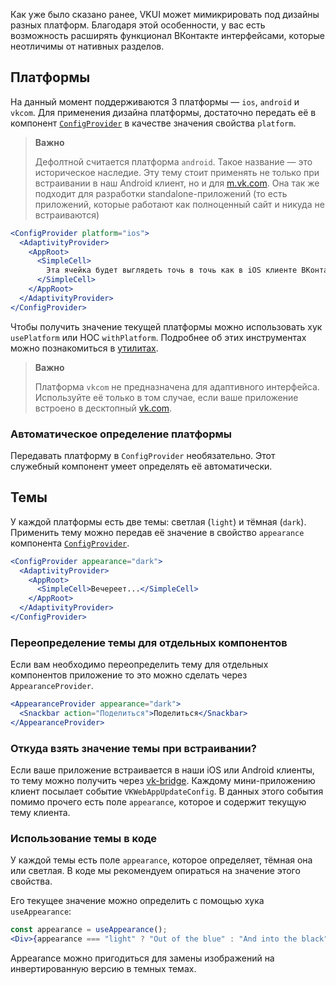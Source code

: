 Как уже было сказано ранее, VKUI может мимикрировать под дизайны разных платформ. Благодаря этой особенности,
у вас есть возможность расширять функционал ВКонтакте интерфейсами, которые неотличимы от нативных разделов.

## Платформы

На данный момент поддерживаются 3 платформы — `ios`, `android` и `vkcom`. Для применения дизайна платформы, достаточно
передать её в компонент [`ConfigProvider`](https://vkcom.github.io/VKUI/#/ConfigProvider) в качестве значения свойства `platform`.

> **Важно**
>
> Дефолтной считается платформа `android`. Такое название — это историческое наследие. Эту тему стоит применять не только
> при встраивании в наш Android клиент, но и для [m.vk.com](https://m.vk.com). Она так же подходит для разработки
> standalone-приложений (то есть приложений, которые работают как полноценный сайт и никуда не встраиваются)

```jsx static
<ConfigProvider platform="ios">
  <AdaptivityProvider>
    <AppRoot>
      <SimpleCell>
        Эта ячейка будет выглядеть точь в точь как в iOS клиенте ВКонтакте
      </SimpleCell>
    </AppRoot>
  </AdaptivityProvider>
</ConfigProvider>
```

Чтобы получить значение текущей платформы можно использовать хук `usePlatform` или HOC `withPlatform`. Подробнее об
этих инструментах можно познакомиться в [утилитах](https://vkcom.github.io/VKUI/#/Utils).

> **Важно**
>
> Платформа `vkcom` не предназначена для адаптивного интерфейса. Используйте её только в том случае, если
> ваше приложение встроено в десктопный [vk.com](https://vk.com).

### Автоматическое определение платформы

Передавать платформу в `ConfigProvider` необязательно. Этот служебный компонент умеет определять её автоматически.

## Темы

У каждой платформы есть две темы: светлая (`light`) и тёмная (`dark`).
Применить тему можно передав её значение в свойство `appearance` компонента [`ConfigProvider`](https://vkcom.github.io/VKUI/#/ConfigProvider).

```jsx static
<ConfigProvider appearance="dark">
  <AdaptivityProvider>
    <AppRoot>
      <SimpleCell>Вечереет...</SimpleCell>
    </AppRoot>
  </AdaptivityProvider>
</ConfigProvider>
```

### Переопределение темы для отдельных компонентов

Если вам необходимо переопределить тему для отдельных компонентов приложение то это можно сделать через `AppearanceProvider`.

```jsx static
<AppearanceProvider appearance="dark">
  <Snackbar action="Поделиться">Поделиться</Snackbar>
</AppearanceProvider>
```

### Откуда взять значение темы при встраивании?

Если ваше приложение встраивается в наши iOS или Android клиенты, то тему можно получить через [vk-bridge](https://www.npmjs.com/package/@vkontakte/vk-bridge).
Каждому мини-приложению клиент посылает событие `VKWebAppUpdateConfig`. В данных этого события помимо прочего есть поле `appearance`, которое и содержит текущую тему клиента.

### Использование темы в коде

У каждой темы есть поле `appearance`, которое определяет, тёмная она или светлая. В коде мы рекомендуем опираться
на значение этого свойства.

Его текущее значение можно определить с помощью хука `useAppearance`:

```jsx static
const appearance = useAppearance();
<Div>{appearance === "light" ? "Out of the blue" : "And into the black"}</Div>;
```

Appearance можно пригодиться для замены изображений на инвертированную версию в темных темах.
